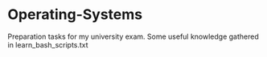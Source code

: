 # Operating-Systems

Preparation tasks for my university exam.
Some useful knowledge gathered in learn_bash_scripts.txt
